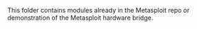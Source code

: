 This folder contains modules already in the Metasploit repo or demonstration of the Metasploit hardware bridge.

